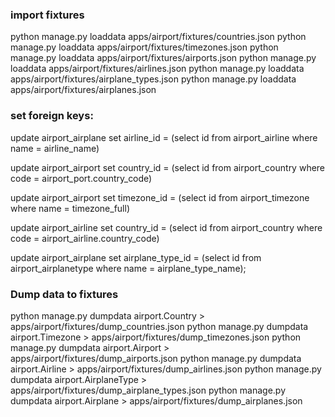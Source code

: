### import fixtures

python manage.py loaddata apps/airport/fixtures/countries.json
python manage.py loaddata apps/airport/fixtures/timezones.json
python manage.py loaddata apps/airport/fixtures/airports.json
python manage.py loaddata apps/airport/fixtures/airlines.json
python manage.py loaddata apps/airport/fixtures/airplane_types.json
python manage.py loaddata apps/airport/fixtures/airplanes.json

### set foreign keys:

update airport_airplane
set airline_id = 
  (select id from airport_airline where name =  airline_name)

update airport_airport
set country_id = 
  (select id from airport_country where code = airport_port.country_code)


update airport_airport
set timezone_id = 
  (select id from airport_timezone where name = timezone_full)


update airport_airline
set country_id = 
  (select id from airport_country where code = airport_airline.country_code)

update airport_airplane
set airplane_type_id = 
  (select id from airport_airplanetype where name = airplane_type_name);

### Dump data to fixtures

python manage.py dumpdata airport.Country > apps/airport/fixtures/dump_countries.json
python manage.py dumpdata airport.Timezone > apps/airport/fixtures/dump_timezones.json
python manage.py dumpdata airport.Airport > apps/airport/fixtures/dump_airports.json 
python manage.py dumpdata airport.Airline > apps/airport/fixtures/dump_airlines.json
python manage.py dumpdata airport.AirplaneType > apps/airport/fixtures/dump_airplane_types.json
python manage.py dumpdata airport.Airplane > apps/airport/fixtures/dump_airplanes.json  